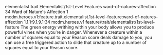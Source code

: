 <ability>
  <metadata>
    <class>elementalist</class>
    <feature_type>trait</feature_type>
    <file_dpath>Elementalist/1st-Level Features</file_dpath>
    <item_id>ward-of-natures-affection</item_id>
    <item_index>34</item_index>
    <item_name>Ward of Nature&apos;s Affection</item_name>
    <level>1</level>
    <scc>mcdm.heroes.v1:feature.trait.elementalist.1st-level-feature:ward-of-natures-affection</scc>
    <scdc>1.1.1:9.1.9.1:34</scdc>
    <source>mcdm.heroes.v1</source>
    <type>feature/trait/elementalist/1st-level-feature</type>
  </metadata>
  <effects>
    <effect type="mundane">The green energy writhing within your body allows you to produce powerful vines when you&apos;re in danger. Whenever a creature within a number of squares equal to your Reason score deals damage to you, you can use a free triggered action to slide that creature up to a number of squares equal to your Reason score.</effect>
  </effects>
</ability>
